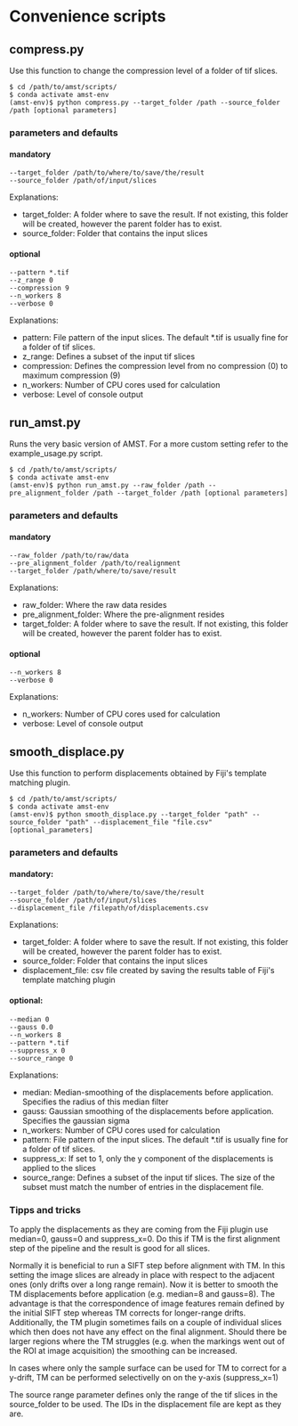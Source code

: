 
# Convenience scripts

## compress.py

Use this function to change the compression level of a folder of tif slices. 

    $ cd /path/to/amst/scripts/
    $ conda activate amst-env
    (amst-env)$ python compress.py --target_folder /path --source_folder /path [optional parameters]

### parameters and defaults

#### mandatory

    --target_folder /path/to/where/to/save/the/result
    --source_folder /path/of/input/slices
    
Explanations:
 - target_folder: A folder where to save the result. If not existing, this folder will be created, however the 
 parent folder has to exist.
 - source_folder: Folder that contains the input slices
    
#### optional

    --pattern *.tif
    --z_range 0
    --compression 9
    --n_workers 8
    --verbose 0
    
Explanations:
 - pattern: File pattern of the input slices. The default *.tif is usually fine for a folder of tif slices.
 - z_range: Defines a subset of the input tif slices
 - compression: Defines the compression level from no compression (0) to maximum compression (9)
 - n_workers: Number of CPU cores used for calculation
 - verbose: Level of console output
 
 
## run_amst.py

Runs the very basic version of AMST. For a more custom setting refer to the example_usage.py script. 

    $ cd /path/to/amst/scripts/
    $ conda activate amst-env
    (amst-env)$ python run_amst.py --raw_folder /path --pre_alignment_folder /path --target_folder /path [optional parameters]

### parameters and defaults

#### mandatory

    --raw_folder /path/to/raw/data
    --pre_alignment_folder /path/to/realignment
    --target_folder /path/where/to/save/result
    
Explanations:
 - raw_folder: Where the raw data resides
 - pre_alignment_folder: Where the pre-alignment resides
 - target_folder: A folder where to save the result. If not existing, this folder will be created, however the 
 parent folder has to exist.
    
#### optional

    --n_workers 8
    --verbose 0
    
Explanations:
 - n_workers: Number of CPU cores used for calculation
 - verbose: Level of console output

## smooth_displace.py

Use this function to perform displacements obtained by Fiji's template matching plugin.

    $ cd /path/to/amst/scripts/
    $ conda activate amst-env
    (amst-env)$ python smooth_displace.py --target_folder "path" --source_folder "path" --displacement_file "file.csv" [optional_parameters]

### parameters and defaults

#### mandatory:

    --target_folder /path/to/where/to/save/the/result
    --source_folder /path/of/input/slices
    --displacement_file /filepath/of/displacements.csv
    
Explanations:
 - target_folder: A folder where to save the result. If not existing, this folder will be created, however the 
 parent folder has to exist.
 - source_folder: Folder that contains the input slices
 - displacement_file: csv file created by saving the results table of Fiji's template matching plugin

#### optional:

    --median 0
    --gauss 0.0
    --n_workers 8
    --pattern *.tif
    --suppress_x 0
    --source_range 0
    
Explanations:
 - median: Median-smoothing of the displacements before application. Specifies the radius of this median filter
 - gauss: Gaussian smoothing of the displacements before application. Specifies the gaussian sigma
 - n_workers: Number of CPU cores used for calculation
 - pattern: File pattern of the input slices. The default *.tif is usually fine for a folder of tif slices.
 - suppress_x: If set to 1, only the y component of the displacements is applied to the slices
 - source_range: Defines a subset of the input tif slices. The size of the subset must match the number of entries in 
 the displacement file.
 
### Tipps and tricks

To apply the displacements as they are coming from the Fiji plugin use median=0, gauss=0 and suppress_x=0. 
Do this if TM is the first alignment step of the pipeline and the result is good for all slices.

Normally it is beneficial to run a SIFT step before alignment with TM. In this setting the image slices are already in 
place with respect to the adjacent ones (only drifts over a long range remain). 
Now it is better to smooth the TM displacements before application (e.g. median=8 and gauss=8). The advantage is that 
the correspondence of image features remain defined by the initial SIFT step whereas TM corrects for longer-range 
drifts.
Additionally, the TM plugin sometimes fails on a couple of individual slices which then does not have any effect on the 
final alignment.
Should there be larger regions where the TM struggles (e.g. when the markings went out of the ROI at image acquisition) 
the smoothing can be increased. 

In cases where only the sample surface can be used for TM to correct for a y-drift, TM can be performed selectivelly on 
on the y-axis (suppress_x=1)

The source range parameter defines only the range of the tif slices in the source_folder to be used. The IDs in the 
displacement file are kept as they are. 

